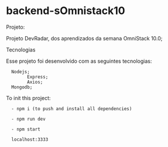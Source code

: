 # backend-sOmnistack10

Projeto:

Projeto DevRadar, dos aprendizados da semana OmniStack 10.0;


Tecnologias

Esse projeto foi desenvolvido com as seguintes tecnologias:

      Nodejs;
            Express;
            Axios;
      Mongodb;


To init this project:

      - npm i (to push and install all dependencies)

      - npm run dev

      - npm start

      localhost:3333
